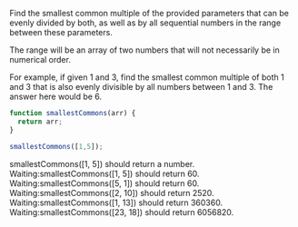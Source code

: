 Find the smallest common multiple of the provided parameters that can be
evenly divided by both, as well as by all sequential numbers in the range
between these parameters.

The range will be an array of two numbers that will not necessarily be in
numerical order.

For example, if given 1 and 3, find the smallest common multiple of both 1
and 3 that is also evenly divisible by all numbers between 1 and 3. The
answer here would be 6.

```javascript
function smallestCommons(arr) {
  return arr;
}

smallestCommons([1,5]);
```

smallestCommons([1, 5]) should return a number.
Waiting:smallestCommons([1, 5]) should return 60.
Waiting:smallestCommons([5, 1]) should return 60.
Waiting:smallestCommons([2, 10]) should return 2520.
Waiting:smallestCommons([1, 13]) should return 360360.
Waiting:smallestCommons([23, 18]) should return 6056820.

